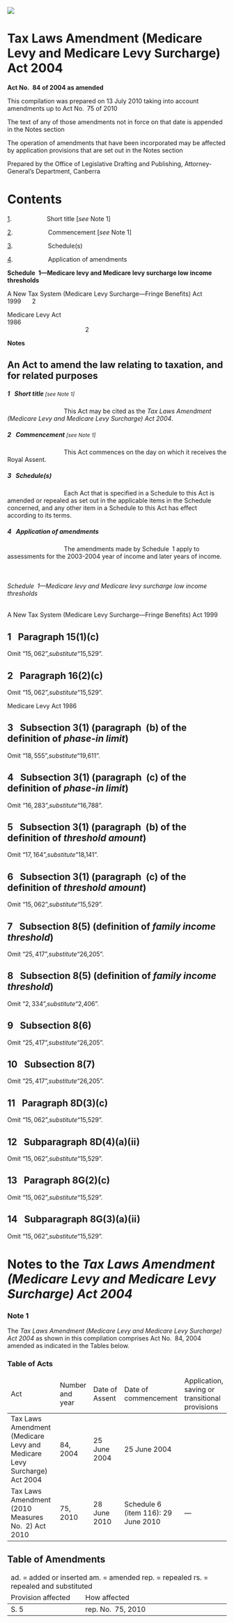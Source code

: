 ![](http://www.comlaw.gov.au/Details/C2010C00489/Html/TaxLawsAmdtMediLvyMcareLvySurcharAct2004_image001.gif)

# Tax Laws Amendment (Medicare Levy and Medicare Levy Surcharge) Act 2004

**Act No. 84 of 2004 as amended**

This compilation was prepared on 13 July 2010
 taking into account amendments up to Act No. 75 of 2010

The text of any of those amendments not in force
 on that date is appended in the Notes section

The operation of amendments that have been incorporated may be 
 affected by application provisions that are set out in the Notes section

Prepared by the Office of Legislative Drafting and Publishing,
 Attorney-General’s Department, Canberra

# Contents

[1](#1).            Short title [_see_ Note 1]

[2](#2).            Commencement [_see_ Note 1]

[3](#3).            Schedule(s)

[4](#4).            Application of amendments

**Schedule 1—Medicare levy and Medicare levy surcharge low income thresholds** 

A New Tax System (Medicare Levy Surcharge—Fringe Benefits) Act 1999    2

Medicare Levy Act 1986                                                                                             2

**Notes** 

## An Act to amend the law relating to taxation, and for related purposes

##### <a id="1"></a>1  Short title<span style="font-size:9.0pt; font-weight:normal"> [_see_ Note 1]</span>

                   This Act may be cited as the _Tax Laws Amendment (Medicare Levy and Medicare Levy Surcharge) Act 2004_.

##### <a id="2"></a>2  Commencement<span style="font-size:9.0pt; font-weight:normal"> [_see_ Note 1]</span>

                   This Act commences on the day on which it receives the Royal Assent.

##### <a id="3"></a>3  Schedule(s)

                   Each Act that is specified in a Schedule to this Act is amended or repealed as set out in the applicable items in the Schedule concerned, and any other item in a Schedule to this Act has effect according to its terms.

##### <a id="4"></a>4  Application of amendments

                   The amendments made by Schedule 1 apply to assessments for the 2003-2004 year of income and later years of income.

 

###### Schedule 1—Medicare levy and Medicare levy surcharge low income thresholds

<h9 class="ActHead9">A New Tax System (Medicare Levy Surcharge—Fringe Benefits) Act 1999</h9>

## 1  Paragraph 15(1)(c)

Omit “$15,062”, substitute “$15,529”.

## 2  Paragraph 16(2)(c)

Omit “$15,062”, substitute “$15,529”.

<h9 class="ActHead9">Medicare Levy Act 1986</h9>

## 3  Subsection 3(1) (paragraph (b) of the definition of _phase-in limit_)

Omit “$18,555”, substitute “$19,611”.

## 4  Subsection 3(1) (paragraph (c) of the definition of _phase-in limit_)

Omit “$16,283”, substitute “$16,788”.

## 5  Subsection 3(1) (paragraph (b) of the definition of _threshold amount_)

Omit “$17,164”, substitute “$18,141”.

## 6  Subsection 3(1) (paragraph (c) of the definition of _threshold amount_)

Omit “$15,062”, substitute “$15,529”.

## 7  Subsection 8(5) (definition of _family income threshold_)

Omit “$25,417”, substitute “$26,205”.

## 8  Subsection 8(5) (definition of _family income threshold_)

Omit “$2,334”, substitute “$2,406”.

## 9  Subsection 8(6)

Omit “$25,417”, substitute “$26,205”.

## 10  Subsection 8(7)

Omit “$25,417”, substitute “$26,205”.

## 11  Paragraph 8D(3)(c)

Omit “$15,062”, substitute “$15,529”.

## 12  Subparagraph 8D(4)(a)(ii)

Omit “$15,062”, substitute “$15,529”.

## 13  Paragraph 8G(2)(c)

Omit “$15,062”, substitute “$15,529”.

## 14  Subparagraph 8G(3)(a)(ii)

Omit “$15,062”, substitute “$15,529”.

# Notes to the _Tax Laws Amendment (Medicare Levy and Medicare Levy Surcharge) Act 2004_

### Note 1

The _Tax Laws Amendment (Medicare Levy and Medicare Levy Surcharge) Act 2004_ as shown in this compilation comprises Act No. 84, 2004 amended as indicated in the Tables below.

### Table of Acts

<table>
<colgroup>
  <col width="30%">
  <col width="15%">
  <col width="19%">
  <col width="21%">
  <col width="14%">
</colgroup>

<thead>
  <tr>
    <td>
      <div>Act</div>
    </td>
    <td>
      <div>Number 
and year</div>
    </td>
    <td>
      <div>Date 
of Assent</div>
    </td>
    <td>
      <div>Date of commencement</div>
    </td>
    <td>
      <div>Application, saving or transitional provisions</div>
    </td>
  </tr>
</thead>
<tr>
  <td>
    <div>Tax Laws Amendment (Medicare Levy and Medicare Levy Surcharge) Act 2004</div>
  </td>
  <td>
    <div>84, 2004</div>
  </td>
  <td>
    <div>25 June 2004</div>
  </td>
  <td>
    <div>25 June 2004</div>
  </td>
  <td>
    <div></div>
  </td>
</tr>
<tr>
  <td>
    <div>Tax Laws Amendment (2010 Measures No. 2) Act 2010</div>
  </td>
  <td>
    <div>75, 2010</div>
  </td>
  <td>
    <div>28 June 2010</div>
  </td>
  <td>
    <div>Schedule 6 (item 116): 29 June 2010</div>
  </td>
  <td>
    <div>—</div>
  </td>
</tr></table>

## Table of Amendments

<table>
<colgroup>
  <col width="34%">
  <col width="66%">
</colgroup>

<thead>
  <tr>
    <td colspan="2">
      <div>ad. = added or inserted am. = amended rep. = repealed rs. = repealed and substituted</div>
    </td>
  </tr>
  <tr>
    <td>
      <div>Provision affected</div>
    </td>
    <td>
      <div>How affected</div>
    </td>
  </tr>
</thead>
<tr>
  <td>
    <div>S. 5</div>
  </td>
  <td>
    <div>rep. No. 75, 2010</div>
  </td>
</tr></table>

 
